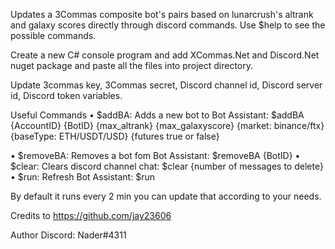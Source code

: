 Updates a 3Commas composite bot's pairs based on lunarcrush's altrank and galaxy scores directly through discord commands. Use $help to see the possible commands.

Create a new C# console program and add XCommas.Net and Discord.Net nuget package and paste all the files into project directory.

Update 3commas key, 3Commas secret, Discord channel id, Discord server id, Discord token variables.

Useful Commands
• $addBA: Adds a new bot to Bot Assistant:
 $addBA {AccountID} {BotID} {max_altrank} {max_galaxyscore} {market: binance/ftx} {baseType: ETH/USDT/USD} {futures true or false} 
 
• $removeBA: Removes a bot fom Bot Assistant: $removeBA {BotID} 
• $clear: Clears discord channel chat: $clear {number of messages to delete} 
• $run: Refresh Bot Assistant: $run


By default it runs every 2 min you can update that according to your needs.

Credits to https://github.com/jay23606

Author Discord: Nader#4311
